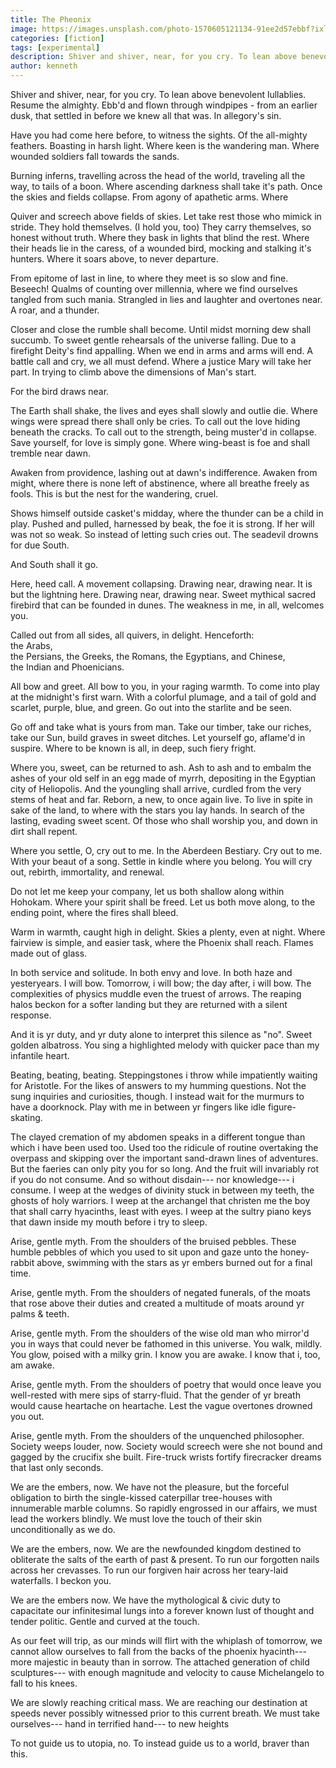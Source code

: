 ```yaml
---
title: The Pheonix
image: https://images.unsplash.com/photo-1570605121134-91ee2d57ebbf?ixlib=rb-1.2.1&ixid=MnwxMjA3fDB8MHxwaG90by1wYWdlfHx8fGVufDB8fHx8&auto=format&fit=crop&w=711&q=80
categories: [fiction]
tags: [experimental]
description: Shiver and shiver, near, for you cry. To lean above benevolent lullablies. Resume the almighty. Ebb'd and flown through windpipes - from an earlier dusk, that settled in before we knew all that was. In allegory's sin.
author: kenneth
---
```


Shiver and shiver, near, for you cry. To lean above benevolent lullablies. Resume the almighty. Ebb'd and flown through windpipes - from an earlier dusk, that settled in
before we knew all that was. In allegory's sin.

Have you had come here before, to witness the sights. Of the all-mighty feathers. Boasting in harsh light. Where keen is the wandering man. Where wounded soldiers fall towards the sands.

Burning inferns, travelling across the head of the world, traveling all the way, to tails of a boon. Where ascending darkness shall take it's path. Once the skies and fields collapse. From agony of apathetic arms. Where

Quiver and screech above fields of skies. Let take rest those who mimick in stride. They hold themselves. (I hold you, too) They carry themselves, so honest without truth. Where they bask in lights that blind the rest. Where their heads lie in the caress, of a wounded bird, mocking and stalking it's hunters. Where it soars above, to never departure.

From epitome of last in line, to where they meet is so slow and fine. Beseech! Qualms of counting over millennia, where we find ourselves tangled from such mania. Strangled in lies and laughter and overtones near. A roar, and a thunder.

Closer and close the rumble shall become. Until midst morning dew shall succumb. To sweet gentle rehearsals of the universe falling. Due to a firefight Deity's find appalling. When we end in arms and arms will end. A battle call and cry, we all must defend. Where a justice Mary will take her part. In trying to climb above the dimensions of Man's start.

For the bird draws near.

The Earth shall shake, the lives and eyes shall slowly and outlie die. Where wings were spread there shall only be cries. To call out the love hiding beneath the cracks. To call out to the strength, being muster'd in collapse. Save yourself, for love is simply gone. Where wing-beast is foe and shall tremble near dawn.

Awaken from providence, lashing out at dawn's indifference. Awaken from might, where there is none left of abstinence, where all breathe freely as fools. This is but the nest for the wandering, cruel.

Shows himself outside casket's midday, where the thunder can be a child in play. Pushed and pulled, harnessed by beak, the foe it is strong. If her will was not so weak. So instead of letting such cries out. The seadevil drowns for due South.

And South shall it go.

Here, heed call. A movement collapsing. Drawing near, drawing near. It is but the lightning here. Drawing near, drawing near. Sweet mythical sacred firebird that can be founded in dunes. The weakness in me, in all, welcomes you.

Called out from all sides, all quivers, in delight. Henceforth:  
the Arabs,  
the Persians,
the Greeks,
the Romans,
the Egyptians,
and Chinese,  
the Indian and Phoenicians.

All bow and greet. All bow to you, in your raging warmth. To come into play at the midnight's first warn. With a colorful plumage, and a tail of gold and scarlet, purple, blue, and green. Go out into the starlite and be seen.

Go off and take what is yours from man. Take our timber, take our riches, take our Sun, build graves in sweet ditches. Let yourself go, aflame'd in suspire. Where to be known is all, in deep, such fiery fright.

Where you, sweet, can be returned to ash. Ash to ash and to embalm the ashes of your old self in an egg made of myrrh, depositing in the Egyptian city of Heliopolis. And the youngling shall arrive, curdled from the very stems of heat and far. Reborn, a new, to once again live. To live in spite in sake of the land, to where with the stars you lay hands. In search of the lasting, evading sweet scent. Of those who shall worship you, and down in dirt shall repent.

Where you settle, O, cry out to me. In the Aberdeen Bestiary. Cry out to me. With your beaut of a song. Settle in kindle where you belong. You will cry out, rebirth, immortality, and renewal.

Do not let me keep your company, let us both shallow along within Hohokam. Where your spirit shall be freed. Let us both move along, to the ending point, where the fires shall bleed.

Warm in warmth, caught high in delight. Skies a plenty, even at night. Where fairview is simple, and easier task, where the Phoenix shall reach. Flames made out of glass.

In both service and solitude. In both envy and love. In both haze and yesteryears. I will bow. Tomorrow, i will bow; the day after, i will bow. The complexities of physics muddle even the truest of arrows. The reaping halos beckon for a softer landing but they are returned with a silent response.

And it is yr duty, and yr duty alone to interpret this silence as "no". Sweet golden albatross. You sing a highlighted melody with quicker pace than my infantile heart.

Beating, beating, beating. Steppingstones i throw while impatiently waiting for Aristotle. For the likes of answers to my humming questions. Not the sung inquiries and curiosities, though. I instead wait for the murmurs to have a doorknock. Play with me in between yr fingers like idle figure-skating.

The clayed cremation of my abdomen speaks in a different tongue than which i have been used too. Used too the ridicule of routine overtaking the overpass and skipping over the important sand-drawn lines of adventures. But the faeries can only pity you for so long. And the fruit will invariably rot if you do not consume. And so without disdain--- nor knowledge--- i consume. I weep at the wedges of divinity stuck in between my teeth, the ghosts of holy warriors. I weep at the archangel that christen me the boy that shall carry hyacinths, least with eyes. I weep at the sultry piano keys that dawn inside my mouth before i try to sleep.

Arise, gentle myth. From the shoulders of the bruised pebbles. These humble pebbles of which you used to sit upon and gaze unto the honey-rabbit above, swimming with the stars as yr embers burned out for a final time.

Arise, gentle myth. From the shoulders of negated funerals, of the moats that rose above their duties and created a multitude of moats around yr palms & teeth.

Arise, gentle myth. From the shoulders of the wise old man who mirror'd you in ways that could never be fathomed in this universe. You walk, mildly. You glow, poised with a milky grin. I know you are awake. I know that i, too, am awake.

Arise, gentle myth. From the shoulders of poetry that would once leave you well-rested with mere sips of starry-fluid. That the gender of yr breath would cause heartache on heartache. Lest the vague overtones drowned you out.

Arise, gentle myth. From the shoulders of the unquenched philosopher. Society weeps louder, now. Society would screech were she not bound and gagged by the crucifix she built. Fire-truck wrists fortify firecracker dreams that last only seconds.

We are the embers, now. We have not the pleasure, but the forceful obligation to birth the single-kissed caterpillar tree-houses with innumerable marble columns. So rapidly engrossed in our affairs, we must lead the workers blindly. We must love the touch of their skin unconditionally as we do.

We are the embers, now. We are the newfounded kingdom destined to obliterate the salts of the earth of past & present. To run our forgotten nails across her crevasses. To run our forgiven hair across her teary-laid waterfalls. I beckon you.

We are the embers now. We have the mythological & civic duty to capacitate our infinitesimal lungs into a forever known lust of thought and tender politic. Gentle and curved at the touch.

As our feet will trip, as our minds will flirt with the whiplash of tomorrow, we cannot allow ourselves to fall from the backs of the phoenix hyacinth--- more majestic in beauty than in sorrow. The attached generation of child sculptures--- with enough magnitude and velocity to cause Michelangelo to fall to his knees.

We are slowly reaching critical mass. We are reaching our destination at speeds never possibly witnessed prior to this current breath. We must take ourselves--- hand in terrified hand--- to new heights

To not guide us to utopia, no. To instead guide us to a world, braver than this.
